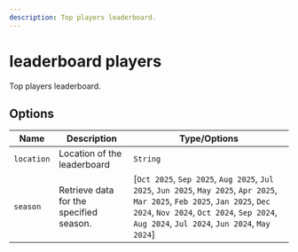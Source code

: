 ```yaml
---
description: Top players leaderboard.
---
```


# leaderboard players

Top players leaderboard.

## Options

| Name | Description | Type/Options |
|------|-------------|--------------|
| `location` | Location of the leaderboard | `String` |
| `season` | Retrieve data for the specified season. | [`Oct 2025`, `Sep 2025`, `Aug 2025`, `Jul 2025`, `Jun 2025`, `May 2025`, `Apr 2025`, `Mar 2025`, `Feb 2025`, `Jan 2025`, `Dec 2024`, `Nov 2024`, `Oct 2024`, `Sep 2024`, `Aug 2024`, `Jul 2024`, `Jun 2024`, `May 2024`] |

